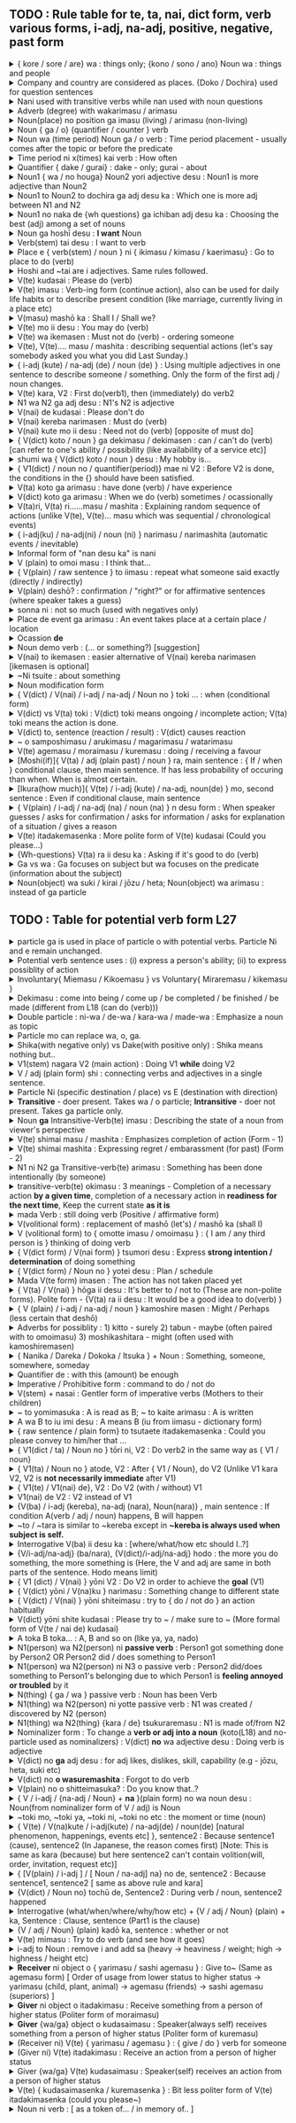 ## TODO : Rule table for te, ta, nai, dict form, verb various forms, i-adj, na-adj, positive, negative, past form

<details>
	<summary>
		{ kore / sore / are} wa : things only; {kono / sono / ano} Noun wa : things and people
	</summary>
	<ul>
   <li> kono kaban wa Mira san no desu : Things</li>
   <li> Ano hito wa Karina san desu : People </li>
   <li> Are wa uketsuke desu</li>
  </ul>
</details>

<details>
	<summary>
		Company and country are considered as places. {Doko / Dochira} used for question sentences
	</summary>
	<ul>
   <li> Sato san no kaisha wa dochira desu ka </li>
  </ul>
</details>

<details>
	<summary>
		Nani used with transitive verbs while nan used with noun questions
	</summary>
	<ul>
   <li> Nani o tabemasuka </li>
   <li> Kore wa nan desu ka </li>
  </ul>
</details>

<details>
	<summary>
		Adverb (degree) with wakarimasu / arimasu
	</summary>
	<ul>
   <li> +ve : yoku (well / often), daitaii (mostly), sukoshi (little), takusan (many) </li>
   <li> -ve: zenzen (not at all), amari (not much)</li>
  </ul>
</details>

<details>
	<summary>
		Noun(place) no position ga imasu (living) / arimasu (non-living)
	</summary>
	<ul>
   <li> ue : top </li>
<li> shita : down </li>
<li> mae : front </li>
<li> ushiro : back </li>
<li> migi : right </li>
<li> hidari : left </li>
<li> naka : inside </li>
<li> soto : outside </li>
<li> tonari : neighbour / next </li>
<li> chikaku : near </li>
<li> aida : between </li>
  </ul>
</details>

<details>
	<summary>
		Noun { ga / o} {quantifier / counter } verb
	</summary>
	<ul>
   <li> Ringo o itsusu kaimashita : I bought 5 apples </li>
  </ul>
</details>

<details>
	<summary>
		Noun wa (time period) Noun ga / o verb : Time period placement - usually comes after the topic or before the predicate
	</summary>
  <ul>
   <li> Watashi wa <b>3kagetsu</b> Nihongo o benkyoshimashita </li>
  </ul>
</details>

<details>
	<summary>
		Time period ni x(times) kai verb : How often
	</summary>
	<ul>
   <li> 1shukan ni 5kai hatarakimasu </li>
  </ul>
</details>

<details>
	<summary>
		Quantifier { dake / gurai} : dake - only; gurai - about
	</summary>
	<ul>
   <li> Kyōdai ga hitori dake imasu : I have only one sibling </li>
  </ul>
</details>

<details>
	<summary>
		Noun1 { wa / no houga} Noun2 yori adjective desu : Noun1 is more adjective than Noun2
	</summary>
	<ul>
   <li> Nihon wa Philipines yori ooki desu : Japan is bigger than Philipines </li>
  </ul>
</details>

<details>
	<summary>
		Noun1 to Noun2 to dochira ga adj desu ka : Which one is more adj between N1 and N2
	</summary>
	<ul>
   <li> Indo no Kare to Nihon no Kare to dochira ga suki desu ka (Ans: Nihon no Kare <b>no houga</b> suki desu OR dochiramo (both)) </li>
  </ul>
</details>

<details>
	<summary>
		Noun1 no naka de {wh questions} ga ichiban adj desu ka : Choosing the best (adj) among a set of nouns
	</summary>
	<ul>
   <li> Kazoku no naka de dare ga ichiban ryōri ga jōzu desu ka : Who is the best at cooking in your family? </li>
  </ul>
</details>

<details>
	<summary>
		Noun ga hoshī desu : <b>I want</b> Noun
	</summary>
	<ul>
   <li> Kuruma ga hōshī desu </li>
  </ul>
</details>


<details>
	<summary>
		Verb(stem) tai desu : I want to verb
	</summary>
	<ul>
   <li> Tennis o shitai desu </li>
  </ul>
</details>

<details>
	<summary>
		Place e { verb(stem) / noun } ni { ikimasu / kimasu / kaerimasu} : Go to place to do (verb)
	</summary>
	<ul>
   <li> Watashi wa Nihon e { benkyōshi / benkyō (noun) } ni ikimasu </li>
  </ul>
</details>


<details>
	<summary>
		Hoshi and ~tai are i adjectives. Same rules followed.
	</summary>
	<ul>
   <li> Hoshī, Hoshikunai, Hoshikatta, Hoshikunakatta </li>
   <li> ~taī, ~takunai, ~takatta, ~takunakatta </li>
  </ul>
</details>

<details>
	<summary>
		V(te) kudasai : Please do (verb)
	</summary>
	<ul>
   <li>koko ni namae o kaite kudasai : Please write your name here</li>    
  </ul>
</details>

<details>
	<summary>
		V(te) imasu : Verb-ing form (continue action), also can be used for daily life habits or to describe present condition (like marriage, currently living in a place etc)
	</summary>
	<ul>
   <li>Ima Nihongo o oshiete imasu : Now, I am teaching Japanese.</li>    
  </ul>
  <ul>
   <li>Mainichi yoga o shite imasu : I am doing yoga everyday.</li>    
  </ul>
  <ul>
   <li>Mira san wa kekkonshite imasu : Mira san is married</li>    
  </ul>
</details>


<details>
	<summary>
		V(masu) mashō ka : Shall I / Shall we?
	</summary>
	<ul>
   <li>Ashita kimashōka : Shall I come tomorrow?</li>    
  </ul>
</details>


<details>
	<summary>
		V(te) mo ii desu : You may do (verb)
	</summary>
	<ul>
   <li>koko de shashin o totte mo ii desu : You may take photographs here.</li>    
  </ul>
</details>

<details>
	<summary>
		V(te) wa ikemasen : Must not do (verb) - ordering someone
	</summary>
	<ul>
   <li> koko de tabaco o sutte wa ikemasen : you must not smoke here! </li>
  </ul>
</details>

<details>
	<summary>
		V(te), V(te).... masu / mashita : describing sequential actions (let's say somebody asked you what you did Last Sunday.)
	</summary>
	<ul>
   <li> kinō Mira san ni atte, resutoran de hirugohan o tabete, sorekara eiga o mimashita</li>
  </ul>
</details>

<details>
	<summary>
		{ i-adj (kute) / na-adj (de) / noun (de) } : Using multiple adjectives in one sentence to describe someone / something. Only the form of the first adj / noun changes. 
	</summary>
	<ul>
   <li> Naoko san yasashikute, shinsetsu na hito desu </li>
   <li> Naoko san shinsetsude, yasashii hito desu </li>
   <li> Naoko san wa Nihonjinde, Yamada san wa indojin desu</li>
  </ul>
</details>

<details>
	<summary>
		V(te) kara, V2 : First do(verb1), then (immediately) do verb2
	</summary>
	<ul>
   <li> Kusuri o nonde kara nemasu : Take medicine and then sleep.</li>
  </ul>
</details>

<details>
	<summary>
		N1 wa N2 ga adj desu : N1's N2 is adjective
	</summary>
	<ul>
   <li> Osaka wa tabemono ga oishi desu : Osaka is famous for delicious foods.</li>
   <li> Anna san wa kami ga kurokutte me ga ooki desu : Anna has black hair and big eyes </li>
  </ul>
</details>

<details>
	<summary>
		V(nai) de kudasai : Please don't do
	</summary>
	<ul>
   <li> Ashita byoin e ikanai de kudasai : Please don't go to hospital tomorrow </li>
  </ul>
</details>

<details>
	<summary>
		V(nai) kereba narimasen : Must do (verb) 
	</summary>
	<ul>
   <li> Enpitsu de kakana kereba narimasen : You must write by pencil! </li>
  </ul>
</details>

<details>
	<summary>
		V(nai) kute mo ii desu : Need not do (verb) [opposite of must do]
	</summary>
	<ul>
   <li> Ashita kona kute mo ii desu : You need not come tomorrow. </li>
  </ul>
</details>

<details>
	<summary>
		{ V(dict) koto / noun } ga dekimasu / dekimasen : can / can't do (verb) [can refer to one's ability / possibility (like availability of a service etc)]
	</summary>
	<ul>
   <li> Mira san wa dansu ga dekimasu : Mr. Miller can dance</li>
   <li> Watashi wa oyogu koto ga dekimasen : I can't swim</li>
   <li> koko de kādo de harai koto ga dekimasen : you can't pay by card here (since the service is not supported)</li>
  </ul>
</details>

<details>
	<summary>
		shumi wa { V(dict) koto / noun } desu : My hobby is...
	</summary>
	<ul>
   <li> watashi no shumi wa dansu desu : My hobby is dancing </li>
   <li> shumi wa manga o yomu koto desu : My hobby is reading manga </li>	
  </ul>
</details>

<details>
	<summary>
		{ V1(dict) / noun no / quantifier(period)} mae ni V2 : Before V2 is done, the conditions in the {} should have been satisfied.
	</summary>
	<ul>
   <li> Maiban neru mae ni kusuri o nomimasu : Before sleeping, take medicine.</li>
   <li> 2nen mae ni Nihon e kimashita : I came to Japan before 2 years</li>
   <li> ryoko no mae kaimono shimasita : Before trip, I did shopping.</li>
		
  </ul>
</details>


<details>
	<summary>
		V(ta) koto ga arimasu : have done (verb) / have experience 
	</summary>
	<ul>
   <li> Uma ni notta kota ga arimasu : I have ridden a horse </li>
  </ul>
</details>


<details>
	<summary>
		V(dict) koto ga arimasu : When we do (verb) sometimes / ocassionally
	</summary>
	<ul>
   <li> tokidoki tenisu o suru kota ga arimasu : I play tennis sometimes </li>
  </ul>
</details>


<details>
	<summary>
		V(ta)ri, V(ta) ri......masu / mashita : Explaining random sequence of actions (unlike V(te), V(te)... masu which was sequential / chronological events)
	</summary>
	<ul>
   <li> Senshyu no dōyobi wa tomodachi ni atta<b>ri</b>, eiga o mita<b>ri</b> shimashita : Last week's Saturday is the topic, hence wa. I met a friend and watched a movie. All verbs are in tari form</li>
  </ul>
</details>


<details>
	<summary>
		{ i-adj(ku) / na-adj(ni) / noun (ni) } narimasu / narimashita (automatic events / inevitable)
	</summary>
	<ul>
   <li> Samuku narimasu : It will become cold </li>
   <li> genkini narimasu : I will become healthy </li>
   <li> raishu 25 sai ni narimasu : Next week, I will be 25 years old (automatically) </li>
  </ul>
</details>

<details>
	<summary>
		Informal form of "nan desu ka" is nani
	</summary>
	<ul>
   <li> kore wa nan desu ka? : kore wa nani? </li>
  </ul>
</details>

<details>
	<summary>
		V (plain) to omoi masu : I think that...	
	</summary>
	<ul>
   <li> kore de tariru to omoimasu : I think this will suffice </li>
   <li> Nihonjin wa biza ga iranai to omoimasu : I think Japanese don't need visa </li>
  </ul>
</details>

<details>
	<summary>
		{ V(plain) / raw sentence } to iimasu : repeat what someone said exactly (directly / indirectly)
	</summary>
	<ul>
   <li> Nihonjin wa shokuji no mae ni "Itadakimasu" to iimasu : Japanese say "Itadakimasu" before meal</li>
   <li> Mira san wa "mata atode denwashimasu" to iimashita : direct speech </li>
   <li> Mira san wa mata atode denwasuru to iimashita : indirect speech </li>
  </ul>
</details>

<details>
	<summary>
		V(plain) deshō? : confirmation / "right?" or for affirmative sentences (where speaker takes a guess)
	</summary>
	<ul>
   <li> Asatte yuki ga furu deshō : It will snow day after tomorrow, right? </li>
   <li> Kyo wa ame ga furu deshō : It will <b>probably</b> rain today. </li>	
  </ul>
</details>

<details>
	<summary>
		sonna ni : not so much (used with negatives only)
	</summary>
	<ul>
   <li> shigoto wa sonnani taihen ja arimasen : The job is not so awful </li>
  </ul>
</details>


<details>
	<summary>
		Place de event ga arimasu : An event takes place at a certain place / location
	</summary>
	<ul>
   <li> Eminem wa Manila de konsāto ga arimashita : Eminem had a concert at Manila </li>
  </ul>
</details>

<details>
	<summary>
		Ocassion <b>de</b> 
	</summary>
	<ul>
   <li> Kaigi de iken o iimashita : I said my opinion at the meeting (occassion) </li>
   <li> Party de Miller san ni aimashita : Did you meet him at the party?(occassion) </li>
  </ul>
</details>


<details>
	<summary>
		Noun demo verb : (... or something?) [suggestion]
	</summary>
	<ul>
   <li> kōhi demo nomimasenka : Shall we have coffee or something? </li>
  </ul>
</details>


<details>
	<summary>
		V(nai) to ikemasen : easier alternative of V(nai) kereba narimasen [ikemasen is optional]
	</summary>
	<ul>
   <li> mō ikanaito : I have to go already. </li>
  </ul>
</details>

<details>
	<summary>
		~Ni tsuite : about something
	</summary>
	<ul>
   <li> Nihon ni tsuite dou omoimasuka? : What do you think about Japan? </li>
  </ul>
</details>

<details>
	<summary>
		Noun modification form
	</summary>
	<ul>
   <li> Ashita hiroshima e iku hito : The person who's going to Hirosima tomorrow </li>
   <li> kinō watashi <b>ga</b> mita eiga wa omoshirokatta desu : The movie watched by me yesterday was interesting </li>		
  </ul>
</details>

<details>
	<summary>
		{ V(dict) / V(nai) / i-adj / na-adj / Noun no } toki ... : when (conditional form)
	</summary>
	<ul>
   <li> yasuii toki kono uchi o kaitai desu : When it becomes cheap, I want to buy this house. </li>
   <li> himana toki asobi ni kite kudasai : When you're free, please come to play. </li>
   <li> yasumi no toki ryōko e ikimasu : When it's a holiday, I will go to trip. </li>
   <li> ame ga furanai toki sentakushimasu : When it's not raining, I will wash clothes. </li>
  </ul>
</details>


<details>
	<summary>
		V(dict) vs V(ta) toki : V(dict) toki means ongoing / incomplete action; V(ta) toki means the action is done.
	</summary>
	<ul>
   <li> daigaku e kuru toki eki de Yamada san ni aimashita : While <b>going</b> to the university, I met with Yamada at the station. </li>
   <li> daigaku e kita toki toshokan de Yamada san ni aimashita : <b>After</b> coming to the college, I met with Yamada at the library. </li>
  </ul>
</details>


<details>
	<summary>
		V(dict) to, sentence (reaction / result) : V(dict) causes reaction
	</summary>
	<ul>
   <li> koko o osu to, otsuri ga demasu : On pressing this, change will come out. </li>
   <li> hidari ni magaru to, ginkō ga arimasu : On turning left, there's a bank. </li>
  </ul>
</details>


<details>
	<summary>
		~ o samposhimasu / arukimasu / magarimasu / watarimasu
	</summary>
	<ul>
   <li> Koen o samposhimasu </li>
   <li> Hashi o watarimasu </li>
</ul>
</details>

<details>
	<summary>
		V(te) agemasu / moraimasu / kuremasu : doing / receiving a favour
	</summary>
	<ul>
   <li> Sensei wa watashi <b>ni</b> lesson o oshiete kuremashita </li>
   <li> Amir wa Yoshida san ni kuruma o kashite agemasu : Amir (giver of favour) will lend his car to Mr. Yoshida (reciever of favour) </li>
   <li> Watashi wa Samita san ni bus noriba made annaishite moraimashita : Samita (giver) guided me (receiver) till bus station.</li>
  </ul>
</details>

<details>
	<summary>
		[Moshi(if)]{ V(ta) / adj (plain past) / noun } ra, main sentence : { If / when } conditional clause, then main sentence. If has less probability of occuring than when. When is almost certain.
	</summary>
	<ul>
   <li>  1 oku en ga atta ra, shigoto o yamemasu : If I have 1 million yen, I will quit my job</li>
   <li> himadatta ra, asobimashō : If you are free, let's hang out </li>
   <li> genki ni natta ra, ippai nomimashō : <b> When</b> you get better, let's have a drink </li>
   <li> <b>Moshi</b> 1oku en ga atta ra, shigoto o yamemasu : <b>If in case</b> I have 1 million yen, I will quit my job. (less certain / the speaker is not confident)</li>		
  </ul>
</details>

<details>
	<summary>
		[Ikura(how much)]{ V(te) / i-adj (kute) / na-adj, noun(de) } mo, second sentence : Even if conditional clause, main sentence
	</summary>
	<ul>
   <li> Benkyōshite mo, wakarimasen : <b>Even if</b> I study, I won't understand </li>
   <li> Yasukute mo, ringo ga suki janai : Even if they are cheap, I don't like apples </li>
   <li> benride mo, sumaho o kaimasen : Even if they are convenient, I won't buy smartphones</li>
   <li> <b>Ikura</b> takakute mo, anata ni katte agemasu : No matter how expensive, I will buy it for you (Ikura suggests degree of conditional clause - no matter how much)</li>
		
  </ul>
</details>

<details>
	<summary>
		{ V(plain) / i-adj / na-adj (na) / noun (na) } n desu form : When speaker guesses / asks for confirmation / asks for information / asks for explanation of a situation / gives a reason
	</summary>
	<ul>
   <li> Suteki na shatsu desu ne. Doko de <b>kattan desu</b> ka : What a nice shirt. Where did you buy it? (Asking for info) </li>
   <li> Dōshite <b>okuretan</b> desu ka : Why were you late? (Asking for explanation) </li>
   <li> Densha ga okuretan desu : (Because) the train was late (Giving reason) </li>
   <li> Okane ga naindesu ga, ashita haratte mo ii desu ka : I have no money, is it okay to pay tomorrow? </li>
  </ul>
</details>


<details>
	<summary>
		V(te) itadakemasenka : More polite form of V(te) kudasai (Could you please...)
	</summary>
	<ul>
   <li> yarikatta ga wakaranain desu ga oshiete itadakemasen ka : I don't know how to do it, could you please teach me? </li>
  </ul>
</details>

<details>
	<summary>
		{Wh-questions} V(ta) ra ii desu ka : Asking if it's good to do (verb)
	</summary>
	<ul>
   <li> Onaka ga suita, doko de tabetara ii desu ka : I am hungry, where will be a good place to eat? </li>
   <li> Omiyage o kaitain desu ga, nani o kattara ii desu ka : I want to buy souvenirs, what should I buy? </li>
  </ul>
</details>

<details>
	<summary>
		Ga vs wa : Ga focuses on subject but wa focuses on the predicate (information about the subject)
	</summary>
	<ul>
   <li> Kudamono ga suki janai : I don't like <b>fruits</b> </li>
   <li> Kudamono wa suki janai : I <b>don't like</b> fruits </li>
  </ul>
</details>

<details>
	<summary>
		Noun(object) wa suki / kirai / jōzu / heta; Noun(object) wa arimasu : instead of ga particle
	</summary>
	<ul>
   <li> kudamono wa suki janai to omoimasu : I think she <b>doesn't like</b> fruits. </li>
   <li> Shiken wa arimasu : I <b>have</b> exam</li>
  </ul>
</details>

## TODO : Table for potential verb form L27

<details>
	<summary>
		particle ga is used in place of particle o with potential verbs. Particle Ni and e remain unchanged.
	</summary>
	<ul>
   <li> Watashi wa eigo o hanashimasu : I speak English (Normal form) </li>
   <li> Watashi wa eigo ga <b>hanasemasu</b> : I <b>can</b> speak English (Potential verb form) </li>

   <li> Hitoride kūkō e ikemasuka : Can you go to the airport alone. (e particle not changed to ga) </li>
   <li> Ashita 6ji ni okirare masuka : Can you wake up at 6 tomorrow morning. (ni particle not changed to ga) </li>
  </ul>
</details>

<details>
	<summary>
		Potential verb sentence uses : (i) express a person's ability; (ii) to express possiblity of action 
	</summary>
	<ul>
   <li> Mira san wa Nihongo ga yomemasu : Miller can read Japanese <b>(i)</b> </li>
   <li> Chumon ga mada kaerare masuka : Can I still change my order? <b>(ii)</b> </li>
  </ul>
</details>

<details>
	<summary>
		Involuntary{ Miemasu / Kikoemasu } vs Voluntary{ Miraremasu / kikemasu } 
	</summary>
	<ul>
   <li> Ashita kara sono eiga ga miraremasu : <b>You can watch</b> that movie starting tomorrow. (Voluntary) </li>
   <li> Kono machi kara Fujisan ga miemasu :  Mt. Fuji <b>can be seen</b> from this town. (Involuntary / can't be controlled by the person) </li>
   <li> Audio guide de setsumei ga kikemasu :  You can listen to the explanation using the audio guide. (Voluntary) </li>
   <li> Ano heya kara fushigi na oto ga kikoemasu :  Strange sound <b>can be heard</b> from that room (Involuntary / can't be controlled by the person) </li>
  </ul>
</details>

<details>
	<summary>
		Dekimasu : come into being / come up / be completed / be finished / be made (different from L18 (can do (verb)))
	</summary>
	<ul>
   <li> Gakkō no chikaku ni atarashii mall ga dekimashita : A new mall has been completed near my school </li>
   <li> ban gohan ga dekimashita : Dinner is ready </li>
  </ul>
</details>

<details>
	<summary>
		Double particle : ni-wa / de-wa / kara-wa / made-wa : Emphasize a noun as topic
	</summary>
	<ul>
   <li> heya ni-wa terebi ga arimasu : <b>In the room</b>, there's a TV (Here, we're emphasizing "inside" the room)</li>
   <li> heya ni terebi ga arimasu : There's a <b>TV</b> in the room (Here, we're emphasizing on the TV)</li>
   <li>Mise de-wa sake ga kaemasu : <b>At the store</b>, you can buy Japanese wine. </li>
  </ul>
</details>


<details>
	<summary>
		Particle mo can replace wa, o, ga.
	</summary>
	<ul>
   <li> Salad o tabemashita. Cake mo tabemashita (Here, o is replaced with mo in the second sentence) </li>
  </ul>
</details>

<details>
	<summary>
		Shika(with negative only) vs Dake(with positive only) : Shika means nothing but..
	</summary>
	For ga and o, we replace them with shika but with ni, made and wa, we append shika.
	<ul>
   <li> Copy wa hitotsu <b>shika arimasen</b> : I have nothing but just one copy (Shika - negative)</li>
   <li> Copy was hitotsu dake arimasu : I have only one copy (Dake - positive)</li>
   <li> Kanojo ni-shika katte agenai : I won't buy for anyone but her (Shika) </li>
   <li> Kanojo dake ni katte ageru : I will only buy for her (Dake) </li>
  </ul>
</details>

<details>
	<summary>
		V1(stem) nagara V2 (main action) : Doing V1 <b>while</b> doing V2
	</summary>
	<ul>
   <li> kōhī o nomi nagara terebi o mimasu : I drink coffee while watching TV </li>
  </ul>
</details>

<details>
	<summary>
		V / adj (plain form) shi : connecting verbs and adjectives in a single sentence. 
	</summary>
	<ul>
   <li> Satō san wa yasashii shi, kireida shi, ninki ga arimasu : Ms Sato is kind, beautiful and popular. (Describing something using multiple adjs)</li>
   <li> Ano mise wa uchi kara chikai shi, aruitte korareru shi, soreni nedan mo yasui desu kara kaimasu : That shop is nearer to my house and I can come by walking. Moreover, the prices are cheap. That's why I shop from there. (Stating more than one reason connecting adj and verb)</li>		
  </ul>
	<li> Gomen, haha o tetsudauchi, repoto o yarana kereba narimasen : Sorry, I have to help my mother and have to do my report (Declining someone's invitation politely by giving reasons)</li>
</details>

<details>
	<summary>
		Particle Ni (specific destination / place) vs E (destination with direction)
	</summary>
	<ul>
   <li> Yoku kono kisatten ni kurun desu ka : Do you often come to <b>this coffee shop</b> (No direction but a specific destination) </li>
   <li> Ni and e can be used for ikimasu, kimasu, kaerimasu, shūchōshimasu</li>
  </ul>
</details>



<details>
	<summary>
		<b>Transitive</b> - doer present. Takes wa / o particle; <b>Intransitive</b> - doer not present. Takes ga particle only.
	</summary>
	<ul>
   <li> Watashi wa doa <b>o  akemasu</b> : I open the door (Transitive Verb - I doer) </li>
   <li> Doa <b>ga akimasu</b> : The door opens (Intransitive verb - automatic)</li>
   <li> watashi wa doa o shimemasu : I close the door <li>
   <li> doa ga shimarimasu : The door closes </li>
  </ul>
</details>

<details>
	<summary>
		Noun <b>ga</b> Intransitive-Verb(te) imasu : Describing the state of a noun from viewer's perspective
	</summary>
	<ul>
   <li> doa ga aite imasu : The door is open </li>
   <li> mado ga warete imasu : The window is broken </li>
   <li> denki ga tsuite imasu : the light is on </li>
		
  </ul>
</details>


<details>
	<summary>
		V(te) shimai masu / mashita : Emphasizes completion of action (Form - 1)
	</summary>
	<ul>
   <li> Inoue san ga kureta keki wa zenbu <b>tabete shimai mashita</b> : I <b>ate</b> all the cake that Mr. Inoue gave me. (Emphasizing the <b>completion</b> of the eating action) </li>
   <li> Inoue san ga kureta keki wa zenbu tabemashita : Means the same but focus not on completion of action. (Similar to wa / ga) </li>
   <li> Kaeru jikan made ni repoto o kaite shimaimasu : I will <b> finish writing </b> the report by the time I leave (Completion of action in future) </li>
  </ul>
</details>

<details>
	<summary>
		V(te) shimai mashita : Expressing regret / embarassment (for past) (Form - 2)
	</summary>
	<ul>
   <li> Kippu o nakushite shimaimashita ga, dō shitara ii desu ka : I lost my train ticket. What should I do? </li>
   <li> hito ga ooikatta desu. Sorede supichi o wasure shimei mashita : There were so many people. That's why I forgot my speech.</li>
  </ul>
</details>

<details>
	<summary>
		N1 ni N2 ga Transitive-verb(te) arimasu : Something has been done intentionally (by someone)
	</summary>
	<ul>
   <li> Tana ni ningyō ga kazatte arimasu : There is a doll displayed on the shelf (Someone has put it there intentionally for everyone to see) </li>
   <li> Kabe ni kagami ga kakete arimasu : There is a mirror hung on the wall (Someone has hung it there intentionally for people to use)</li>
  </ul>
</details>

<details>
	<summary>
		transitive-verb(te) okimasu : 3 meanings - Completion of a necessary action <b>by a given time</b>, completion of a necessary action in <b>readiness for the next time</b>, Keep the current state <b>as it is</b>
	</summary>
	<ul>
   <li> Clean the room before father comes : Otōsan kuru mae ni heya o sōjishite oite kudasai : Please clean the room before father comes (Meaning-1)</li>
   <li> jugyō no mae ni yoshushite okimasu : I will prepare the lesson before the next class (Meaning-2)</li>
   <li> shokuji ga owattara, osara wa sokoni oite oite kudasai : When you've finished the meal, please leave the plates (as it is) there (Meaning-3)</li>
  </ul>
</details>

<details>
	<summary>
		mada Verb : still doing verb (Positive / affirmative form) 
	</summary>
	<ul>
   <li> Mada yuki ga futte imasu : It's still snowing </li> 
   <li> dōgu o mada tsukatte imasu kara, sonomamnishite oite kudasai : I'm still using the tools, so please leave them as is there.</li>
  </ul>
</details>

<details>
	<summary>
		V(volitional form) : replacement of mashō (let's) / mashō ka (shall I)
	</summary>
	<ul>
   <li> tsukaretta kara, chotto <b>kyūkeishiyō </b> : I'm tired, let's take a break </li>
   <li> kore suki? kaō ka? : Do you like this? shall I buy it? </li>
  </ul>
</details>

<details>
	<summary>
		V (volitional form) to { omotte imasu / omoimasu } : { I am / any third person is } thinking of doing verb
	</summary>
	<ul>
   <li> ashita Nara e ikō to omotte imasu : I am thinking of going to Nara tomorrow </li>
   <li> onīsan wa eigo no shiken o ukeyō to omotte imasu  : My brother is thinking of taking the English exam </li>
  </ul>
</details>

<details>
	<summary>
		{ V(dict form) / V(nai form) } tsumori desu : Express <b>strong intention / determination</b> of doing something 
	</summary>
	<ul>
   <li> watashi wa Nihon iku tsumori desu : I have a strong desire to go to Japan </li>
   <li> Kyō kara tabaco o suwanai tsumori desu : From today, I am determined not to smoke. </li>		
  </ul>
</details>

<details>
	<summary>
		{ V(dict form) / Noun no } yotei desu : Plan / schedule
	</summary>
	<ul>
   <li> kaigi wa 1ji ni hajimaru yotei desu : The meeting is scheduled to start at 1 o' clock </li>
   <li> ryōkō wa 3shūkan no yotei desu : The trip is scheduled to be for 3 weeks </li>
   <li> raigetsu America e iku yotei desu : I am planning to go to America next month </li>		
  </ul>
</details>

<details>
	<summary>
		Mada V(te form) imasen : The action has not taken placed yet
	</summary>
	<ul>
   <li> kono hon wa mada yonde imasen  : I haven't read this book yet </li>
  </ul>
</details>

<details>
	<summary>
		{ V(ta) / V(nai) } hōga ii desu : It's better to / not to (These are non-polite forms). Polite form - {V(ta) ra ii desu : It would be a good idea to do(verb) }
	</summary>
	<ul>
   <li> karada ni warui desu kara, tabaco o <b>yameta</b> hōga ii desu : It's bad for the body, so you better quit smoking </li>
   <li> chōshi ga warui desu ka? <b>Muri o shinai</b> hōga ii desu : Are you feeling bad? You better not work too much. </li>
   <li> undōshitara ii desu : (I think) it's a good idea if you do some exercise (Polite form) </li>
  </ul>
</details>

<details>
	<summary>
		{ V (plain) / i-adj / na-adj / noun } kamoshire masen : Might / Perhaps (less certain that deshō)
	</summary>
	<ul>
   <li> chotto shoujishimasu. Okyakusan ga <b>kuru</b> kamoshiremasen : I'll clean up a bit, a guest might come today. </li>
		<li> Densha de ikimasu. Chūsajō ga nai kamoshiremasen : I'll go by train, because there might be no parking space. </li>
  </ul>
</details>

<details>
	<summary>
		Adverbs for possiblity : 1) kitto - surely 2) tabun - maybe (often paired with to omoimasu) 3) moshikashitara - might (often used with kamoshiremasen)
	</summary>
	<ul>
   <li> Serena san wa annani renshū shiteiru kara <b>kitto</b> shiai de katsu deshō : Serena is practicing that much, <b>surely</b> she will win the game </li>
   <li> tabun kuru deshō : Maybe, he will come</li>
   <li> Moshikashitara party ni ikenai kamoshiremasen : I might not be able to go to the party. </li>		
  </ul>
</details>

<details>
	<summary>
		{ Nanika / Dareka / Dokoka / Itsuka } + Noun : Something, someone, somewhere, someday
	</summary>
	<ul>
   <li> Nanika shinpaina koto ga arun desu ka : Is <b>something bothering</b> you?</li>
   <li> Dareka shiranai hito ni chocolate o moraimashita : I got chocolates from <b>someone I don't know</b> </li>
   <li> Dokoka ii resutoran arimasuka : Is there a <b>good restaurant somewhere</b> </li>
   <li> Itsuka Tokyo ni iru toki aimashō : Let's meet when you're in Tokyo someday.</li>
		
  </ul>
</details>

<details>
	<summary>
		Quantifier de : with this (amount) be enough
	</summary>
	<ul>
   <li> jūman en de gaming pasocom ga kaemasuka : Can I buy a gaming computer <b>for</b> 100,000 yen</li>
   <li> 1jikan de kuruma o naosemasuka : Can you fix the car <b>in one hour</b></li>
  </ul>
</details>

<details>
	<summary>
		Imperative / Prohibitive form : command to do / not do
	</summary>
	<ul>
   <li> Hayaku nero : Go to bed early! </li>
   <li> Urusai, Sawaguna : So noisy! Stop making noise </li>
  </ul>
</details>

<details>
	<summary>
		V(stem) + nasai : Gentler form of imperative verbs (Mothers to their children)
	</summary>
	<ul>
   <li> Zenbu Tabenasai : Finish (all) your food </li>
  </ul>
</details>

<details>
	<summary>
		~ to yomimasuka : A is read as B; ~ to kaite arimasu : A is written
	</summary>
	<ul>
   <li> Ano kanji wa nan to yomimasuka? "Hijōguchi" to yomimasu : How do you read that Kanji (pointing at a symbol)? It's read as "hijōguchi" </li>
   <li> Asoko ni nan to kaite arimasuka? "Honjitsu Kyūgyō" to kaite arimasu : What is that written over there? It says "Honjitsu Kyūgyō" (Business closed today)</li>
  </ul>
</details>

<details>
	<summary>
		A wa B to iu imi desu : A means B (iu from iimasu - dictionary form)
	</summary>
	<ul>
   <li> kono kanji wa <b>dō</b> iu imi desu ka? "Eigyōchū" wa [ima, mise ga aiteiru] to iu imi desu  : What does this kanji mean? "Eigyōchū" means the shop is open for business today</li>
   <li> </li>
  </ul>
</details>

<details>
	<summary>
		{ raw sentence / plain form} to tsutaete itadakemasenka : Could you please convey to him/her that ... 
	</summary>
	<ul>
   <li> Sophia san ni "Atode denwa o kudasai" to tsutaete itadakemasenka (raw sentence): Could you please tell Sophia to call me later </li>
   <li> Minna ni kaigi wa ashita no 10ji da to tsutaete itadakemasenka (plain form): Could you please tell everyone that the meeting is tomorrow at 10 AM</li>
  </ul>
</details>

<details>
	<summary>
		{ V1(dict / ta) / Noun no } tōri ni, V2 : Do verb2 in the same way as { V1 / noun}
	</summary>
	<ul>
   <li> watashi ga suru tōri ni, yatte kudasai : Please do as I do</li>
   <li> haha ni naratta tōri ni, ryōri o tsukuri mashita : I made the dish the same way I learnt it from my mother </li>
   <li>zu no tōri ni, kami o orimasu : I will fold the paper according to the drawing</li>
  </ul>
</details>

<details>
	<summary>
		{ V1(ta) / Noun no } atode, V2 : After { V1 / Noun}, do V2 (Unlike V1 kara V2, V2 is <b>not necessarily immediate</b> after V1)
	</summary>
	<ul>
   <li> Undōshita atode, biru o nomimashita : After exercising, I drank beer </li>
  <li> concert no atode, shokuji o shimasō : Let's have a meal after the concert</li>		
  </ul>
</details>

<details>
	<summary>
		{ V1(te) / V1(nai) de}, V2 :  Do V2 (with / without) V1
	</summary>
	<ul>
   <li> itsumo kasa o motte, dekakemasu : I always go out with my umbrella </li>
  <li> seatbelt o shinai de, untensuru koto ga abunai desu : Driving without putting on a seatbelt is dangerous</li>
  <li> Satō o irenai de, cofee o nomimasu : I drink coffee without putting sugar</li>
		
  </ul>
</details>

<details>
	<summary>
		V1(nai) de V2 : V2 instead of V1
	</summary>
	<ul>
   <li> Keki o kawanai de, jibun de tsukurimasu : I am not going to buy a cake, instead I will make it myself </li>
		<li> kinō wa docomo ikanai de, uchi de game o shimashita : I didn't go anywhere yesterday, I played games at home instead. </li>
  </ul>
</details>


<details>
	<summary>
		{V(ba) / i-adj (kereba), na-adj (nara), Noun(nara)} , main sentence : If condition A(verb / adj / noun) happens, B will happen 
	</summary>
	<ul>
   <li> Aki ni <b>nareba</b>, ki no ha no iro ga kawarimasu : If it becomes autumn, the color of the leaves changes </li>
   <li> minasan ga hayaku <b>kureba</b>, 9ji no densha ni mani au deshō : If everyone comes early, we can make it on time for the 9 o clock train </li>
   <li> kotae ga tadashi <b>kereba</b>, maru o tsukete kudasai : If the answer's correct, mark it with a circle </li>
   <li> kono hōhō ga <b>dame nara</b>, ano hōhō de yarimashō : If we can't do it this way, let's do the other method </li>
   <li> 25 metoru gurai <b>nara</b>, oyogemasu : If it's just around 25 meters, I can swim it</li>
   <li> isogashi<b>kunakereba</b>, chotto hanashite mo ii desuka : If you're not busy, can I talk to you? </li>
  </ul>
</details>


<details>
	<summary>
		~to / ~tara is similar to ~kereba except in <b>~kereba is always used when subject is self.</b> 
	</summary>
	<ul>
   <li> Akai botan o osu <b>to</b>, cardo ga demasu : Akai botan o <b>oseba</b>, cardo ga demasu : When you press the red button, the card comes out</li>
   <li> Isogashi kunakat<b>tara</b>, kite kudasai ✅ : (Anata wa)Isogashi kuna<b>kereba</b>, (anata)kite kudasai ❌ :If you're not busy, please come here  (kereba form is wrong since subject is not self)</li>
   
  </ul>
</details>

<details>
	<summary>
		Interrogative V(ba) ii desu ka : [where/what/how etc should I..?]
	</summary>
	<ul>
   <li> copīki wa kami ga nain desu ga, dare ni ie ba ii desu ka : The copier ran out of paper, who should I notify about it </li>
  </ul>
</details>

<details>
	<summary>
		{V/i-adj/na-adj} (ba/nara), {V(dict)/i-adj/na-adj} hodo : the more you do something, the more something is (Here, the V and adj are same in both parts of the sentence. Hodo means limit)
	</summary>
	<ul>
   <li> Kyūryū wa takakereba takai hodo ii desu : More the salary, the better </li>
   <li> Billy Eilish no ongaku o kikeba kiku hodo suki ni narimasu : The more you listen to Billy Eilish's song, the more you'll like it</li>
  </ul>
</details>

<details>
	<summary>
		{ V1 (dict) / V(nai) } yōni V2 : Do V2 in order to achieve the <b>goal</b> (V1)
	</summary>
	<ul>
   <li> Nihon de hatarakeru yōni nihongo o benkyōshimasu : I'll learn Japanese so that I'll be able to work in Japan. (goal : to be able to work in Japan) </li>
   <li> kazoku ga shinpaishinai yōni, denwa o kakemasu : So that my family will not worry, I will call them (goal : not make the family worry) </li>
  </ul>
</details>

<details>
	<summary>
		{ V(dict) yōni / V(na)ku } narimasu : Something change to different state
	</summary>
	<ul>
   <li> Nihongoal no kanji no video o mireba, kanji ga yomeru yōni narimasu : If you watch Nihongoal kanji videos, <b>you'll be able to read kanji</b></li>
   <li> Kodomotachi wa gakkō de benkyōdekinaku narimashita : Children can no longer study at school.</li>		
  </ul>
</details>

<details>
	<summary>
		{ V(dict) / V(nai) } yōni shiteimasu : try to { do / not do } an action habitually
	</summary>
	<ul>
   <li> Dekirudake, mainichi joggingusuru yōni shiteimasu : Only if possible, I try to jog everyday </li>
		<li> futorimashita kara, okashi o tabenai yōni shiteimasu : Since I got fat, I try not to eat sweets </li>
  </ul>
</details>

<details>
	<summary>
		V(dict) yōni shite kudasai : Please try to ~ / make sure to ~ (More formal form of V(te / nai de) kudasai) 
	</summary>
	<ul>
   <li> kisoku o mamoru yōni shite kudasai : Please try to follow the rules </li>
  </ul>
</details>

<details>
	<summary>
		A toka B toka... :  A, B and so on (like ya, ya, nado)
	</summary>
	<ul>
   <li> Dansu toka, suiei toka suki desu : I like dancing, swimming and so on </li>
  </ul>
</details>

<details>
	<summary>
		N1(person) wa N2(person) ni <b>passive verb</b> : Person1 got something done by Person2 OR Person2 did / does something to Person1
	</summary>
	<ul>
   <li> watashi wa sensei ni homerare mashita : I was praised by my teacher </li>
  </ul>
</details>

<details>
	<summary>
		N1(person) wa N2(person) ni N3 o passive verb : Person2 did/does something to Person1's belonging due to which Person1 is <b>feeling annoyed or troubled</b> by it
	</summary>
	<ul>
   <li> watshi wa ototo ni PS4 o kowasaremashita : I got my PS4 broken by my little brother </li>
  </ul>
</details>

<details>
	<summary>
		N(thing) { ga / wa } passive verb : Noun has been Verb
	</summary>
	<ul>
   <li> Tsugi no Orimpikku wa Tokyo de <b>okonawaremasu</b> : The next Olympics is going to be <b>held</b> in Tokyo </li>
  </ul>
</details>

<details>
	<summary>
		N1(thing) wa N2(person) ni yotte passive verb : N1 was created / discovered by N2 (person)
	</summary>
	<ul>
   <li> Denwa wa Beru ni yotte hatsumeisare mashita : The telephone was invented by Bell </li>
  </ul>
</details>

<details>
	<summary>
		N1(thing) wa N2(thing) {kara / de} tsukuraremasu : N1 is made of/from N2
	</summary>
	<ul>
   <li> Biru was mugi kara tsukuraremasu : Beer is made from Barley </li>
  </ul>
</details>

<details>
	<summary>
		Nominalizer form : To change a <b>verb or adj into a noun</b> (koto(L18) and no-particle used as nominalizers) : V(dict) <b>no</b> wa adjective desu : Doing verb is adjective
	</summary>
   <ul>
   	<li> Barēborū o suru no wa muzukashī desu : <b>Playing volleyball</b> is difficult </li>
  </ul>
</details>

<details>
	<summary>
		V(dict) no <b>ga</b> adj desu : for adj likes, dislikes, skill, capability (e.g - jōzu, heta, suki etc) 
	</summary>
	<ul>
   <li> watashi wa hana o sodateru no ga suki desu : I <b>like</b> growing flowers </li>
  </ul>
</details>

<details>
	<summary>
		V(dict) no <b> o wasuremashita </b> : Forgot to do verb
	</summary>
	<ul>
   <li> shukudai o shimashita ga kyō mottekuru no o wasuremashita : I did my homework but I forgot to bring it today </li>
  </ul>
</details>

<details>
	<summary>
		V(plain) no o shitteimasuka? : Do you know that..? 
	</summary>
	<ul>
   <li> Mira san ga raigetsu kekkonsuru no o shitteimasuka? : Do you know that Mr. Miller is going to get married next month? </li>
  </ul>
</details>

<details>
	<summary>
		{ V / i-adj / {na-adj / Noun} + <b>na</b> }(plain form) no wa noun desu : Noun(from nominalizer form of V / adj) is Noun
	</summary>
	<ul>
   <li> 12 gatsu wa 1nen de ichiban isogashī tsuki desu : December is the busiest month of the year (Topic : December)</li>
   <li> 1nen de ichiban isogashī no wa 12 gatsu desu : <b>The busiest month of the year</b> is December. (Topic in bold. Written by following the above rule. Here, no need to mention tsuki as it's implicit due to no-particle)  </li>
  <li> ie no mae ni tomete aru no wa <b>dare</b> no kuruma desu ka? : <b>Whose</b> Whose car is parked in front of the house? (Can use interrogatives as well; More like the <b>the car parked in front of the house</b> is whose?)</li>
  </ul>
</details>


<details>
	<summary>
		~toki mo, ~toki ya, ~toki ni, ~toki no etc : the moment or time (noun)
	</summary>
	<ul>
   <li> Tsukareta toki <b>ya</b> Sabishī toki, kazoku o omoidasu : I remember my family <b>when I am tired or lonely (multiple moments here like tired or lonely, so conjuction ya)</b></li>
   <li> umareta toki <b>kara</b> zutto NY ni sundeimasu : I have been living in NY since(when) I was born</li>
   <li> Nihon e hajimete itta toki ni ichiban tanoshikatta desu : <b>When I first went to Japan</b>, it was the most fun. (Talking about the specific event, so ni particle is used)</li>
  </ul>
</details>

<details>
	<summary>
		{ V(te) / V(na)kute / i-adj(kute) / na-adj(de) / noun(de) [natural phenomenon, happenings, events etc] }, sentence2 : Because sentence1 (cause), sentence2 (In Japanese, the reason comes first) [Note: This is same as kara (because) but here sentence2 can't contain volition(will, order, invitation, request etc)]
	</summary>
	<ul>
   <li> jisshin no news o kīte, bikkuri shimashita : I was surprised <b>to hear the earthquake news.</b> (Reason in bold, sentence2 is the feeling (surprised)) </li>
   <li> tomodachi ga aenakute, sabhishī desu : I am sad <b>because I can't meet my friends </b></li>
   <li> muzukashī kanji ga ōkute, shinboom ga yomemasen : I can't read the newspaper because there are a lot of difficult kanji </li>
   <li> jiko ga atte, densha ga okurete shimaimashita : There was an accident, so the train was delayed (Sentence2 is a situation of the past)</li>
   <li> densha ga okuremashita <b>kara</b>, matte kureru ? : The train was delayed, so can you wait for me? (Above rule can't be used here since volition(request) in sentence2))</li>
  <li> Kaji de, ie ga yakemashita : Because of the fire, the house was burned down. (Natural phenomenon : noun de)</li>
  </ul>
</details>

<details>
	<summary>
		{ [V(plain) / i-adj ] / [ Noun / na-adj] na} no de, sentence2 : Because sentence1, sentence2 [ same as above rule and kara]
	</summary>
	<ul>
   <li> Nihon ni 2nen sundeita no de, Nihongo ga sukoshi hanasemasu : I lived in Japan for 2 years, that's why I can speak a little Japanese </li>
   <li> kyō wa shūjin no tanjōbi<b>na</b> no de, cake o katte kareimasu : Today is my husband's birthday, so I will buy a cake and go home. </li>
  </ul>
</details>

<details>
	<summary>
		{V(dict) / Noun no} tochū de, Sentence2 : During verb / noun, sentence2 happened
	</summary>
	<ul>
   <li> Jitsu wa kuru tochū de, jiko ga atte, bus ga okurete shimattan desu : Actually, on my way here, there was an accident and the bus was delayed </li>
   <li> Marathon no tochū de, ano biru ga bakuhatsushita : That building exploded during the marathon </li>
  </ul>
</details>


<details>
	<summary>
		Interrogative (what/when/where/why/how etc) + {V / adj / Noun} (plain) + ka, Sentence : Clause, sentence (Part1 is the clause)
	</summary>
	<ul>
   <li> Sensei wa nan to itta ka, oboete imasen : I don't remember what the teacher said </li>
  <li> Gohu no e wa ikura de ureta ka, shitteimasuka? : Do you know how much the Gogh's painting was sold for? </li>
  </ul>
</details>

<details>
	<summary>
		{V / adj / Noun} (plain) kadō ka, sentence : whether or not
	</summary>
	<ul>
   <li> Nimotsu ga todoiteiru kadō ka, kakunin shite kudasai : Please make sure whether the package has arrived or not </li>
  </ul>
</details>

<details>
	<summary>
		V(te) mimasu : Try to do verb (and see how it goes)
	</summary>
	<ul>
   <li> Mō ichido kangaete mimasu : I'll try to think it over again </li>
  </ul>
</details>


<details>
	<summary>
		i-adj to Noun : remove i and add sa (heavy -> heaviness / weight; high -> highness / height etc)
	</summary>
	<ul>
   <li> Omosa wa 100 kiro desu : The weight is 100 kgs</li>
   <li> Fuji san no takasa wa 3776 metoru desu : The height of Mt Fuji is 3776 mtrs </li>
  </ul>
</details>

<details>
	<summary>
		<b>Receiver</b> ni object o { yarimasu / sashi agemasu } : Give to~ (Same as agemasu form) [ Order of usage from lower status to higher status -> yarimasu (child, plant, animal) -> agemasu (friends) -> sashi agemasu (superiors) ]
	</summary>
	<ul>
   <li> watashi wa tomodachi ni omiyage o agemashita : I gave my friend a souvenir (same level) </li>
  <li> watashi wa sachō ni omiyage o sashi agemashita : I gave the company president a souvenir (superior)</li>
  <li> watashi wa inu ni esa o yarimashita : I gave the dog some food (lower) </li>
  </ul>
</details>

<details>
	<summary>
		<b>Giver</b> ni object o itadakimasu : Receive something from a person of higher status (Politer form of moraimasu)
	</summary>
	<ul>
   <li> watashi wa buchō ni omiyage o itadakimashita : I received a souvenir from my manager </li>
  </ul>
</details>

<details>
	<summary>
		<b>Giver</b> {wa/ga} object o kudasaimasu : Speaker(always self) receives something from a person of higher status (Politer form of kuremasu) 
	</summary>
	<ul>
   <li> Denchō ga (watashi ni) okashi o kudasaimashita : The store manager gave me sweets (here watashi ni is implicit since the receiver is always me. So, not needed) </li>
  </ul>
</details>

<details>
	<summary>
		(Receiver ni) V(te) { yarimasu / agemasu } : { give / do } verb for someone 
	</summary>
	<ul>
   <li> Watashi wa (inu ni) inu o samposhini tsurete itte yarimashita : I took my dog for a walk (o paritcle here since samposhimasu)</li>
   <li> Watashi wa musuko ni e hon o yonde { yarimashita / agemashita } :  I read a picture book to my son. </li>
  </ul>
</details>

<details>
	<summary>
		(Giver ni) V(te) itadakimasu : Receive an action from a person of higher status
	</summary>
	<ul>
   <li> watashi wa kachō ni video camera o kashite itadakimashita : The department chief lent me a camera </li>
  </ul>
</details>


<details>
	<summary>
		Giver {wa/ga} V(te) kudasaimasu : Speaker(self) receives an action from a person of higher status
	</summary>
	<ul>
   <li> Ashita sachō ga kūkō made okutte kudasaimasu : Tomorrow, the company president will send me to the airport </li>
  </ul>
</details>

<details>
	<summary>
		V(te) { kudasaimasenka / kuremasenka } : Bit less politer form of V(te) itadakimasenka (could you please~)
	</summary>
	<ul>
   <li> yoku kikoemasen deshita ga, mō ichido itte kudasaimasenka : I didn't hear it well, will you kindly say it one more time </li>
  </ul>
</details>

<details>
	<summary>
		Noun ni verb : [ as a token of... / in memory of.. ] 
	</summary>
	<ul>
   <li> Mira san ga <b>kekkon no oiwai</b> ni kono osara o kudasaimashita : Mr. Miller gave this plate as a <b>wedding gift</b> </li>
  </ul>
</details>
